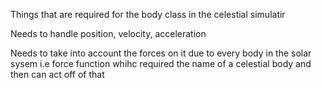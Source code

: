 Things that are required for the body class in the celestial simulatir


Needs to handle position, velocity, acceleration

Needs to take into account the forces on it due to every body in the solar sysem
i.e   force function whihc required the name of a celestial body and then can act off of that 

